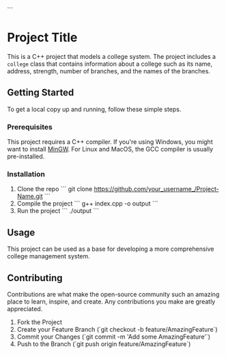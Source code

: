 \`\`\`
# Project Title

This is a C++ project that models a college system. The project includes a `college` class that contains information about a college such as its name, address, strength, number of branches, and the names of the branches.

## Getting Started

To get a local copy up and running, follow these simple steps.

### Prerequisites

This project requires a C++ compiler. If you're using Windows, you might want to install [MinGW](http://www.mingw.org/). For Linux and MacOS, the GCC compiler is usually pre-installed.

### Installation

1. Clone the repo
   \`\`\`
   git clone https://github.com/your_username_/Project-Name.git
   \`\`\`
2. Compile the project
   \`\`\`
   g++ index.cpp -o output
   \`\`\`
3. Run the project
   \`\`\`
   ./output
   \`\`\`

## Usage

This project can be used as a base for developing a more comprehensive college management system.

## Contributing

Contributions are what make the open-source community such an amazing place to learn, inspire, and create. Any contributions you make are greatly appreciated.

1. Fork the Project
2. Create your Feature Branch (\`git checkout -b feature/AmazingFeature\`)
3. Commit your Changes (\`git commit -m 'Add some AmazingFeature'\`)
4. Push to the Branch (\`git push origin feature/AmazingFeature\`)



